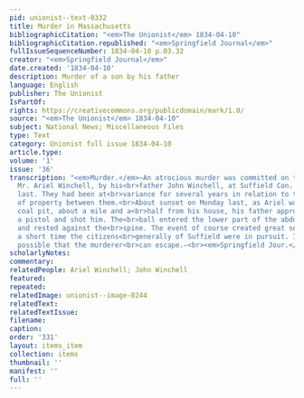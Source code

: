 ```yaml
---
pid: unionist--text-0332
title: Murder in Massachusetts
bibliographicCitation: "<em>The Unionist</em> 1834-04-10"
bibliographicCitation.republished: "<em>Springfield Journal</em>"
fullIssueSequenceNumber: 1834-04-10 p.03.32
creator: "<em>Springfield Journal</em>"
date.created: '1834-04-10'
description: Murder of a son by his father
language: English
publisher: The Unionist
IsPartOf: 
rights: https://creativecommons.org/publicdomain/mark/1.0/
source: "<em>The Unionist</em> 1834-04-10"
subject: National News; Miscellaneous Files
type: Text
category: Unionist full issue 1834-04-10
article.type: 
volume: '1'
issue: '36'
transcription: "<em>Murder.</em>—An atrocious murder was committed on the body of
  Mr. Ariel Winchell, by his<br>father John Winchell, at Suffield Con. on Monday evening
  last. They had been at<br>variance for several years in relation to the transfer
  of property between them.<br>About sunset on Monday last, as Ariel was tending a
  coal pit, about a mile and a<br>half from his house, his father approached him with
  a pistol and shot him. The<br>ball entered the lower part of the abdomen in front,
  and rested against the<br>spine. The event of course created great sensation, in
  a short time the citizens<br>generally of Suffield were in pursuit. It is scarcely
  possible that the murderer<br>can escape.—<br><em>Springfield Jour.</em>"
scholarlyNotes: 
commentary: 
relatedPeople: Ariel Winchell; John Winchell
featured: 
repeated: 
relatedImage: unionist--image-0244
relatedText: 
relatedTextIssue: 
filename: 
caption: 
order: '331'
layout: items_item
collection: items
thumbnail: ''
manifest: ''
full: ''
---
```

